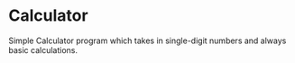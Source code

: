 # Calculator
Simple Calculator program which takes in single-digit numbers and always basic calculations.
